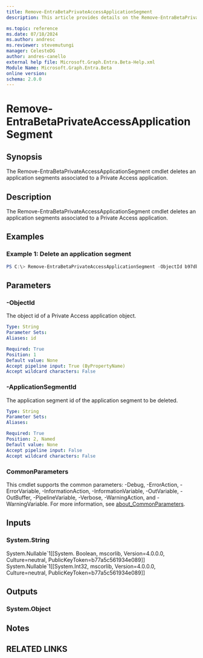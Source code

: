 ```yaml
---
title: Remove-EntraBetaPrivateAccessApplicationSegment
description: This article provides details on the Remove-EntraBetaPrivateAccessApplicationSegment command.

ms.topic: reference
ms.date: 07/18/2024
ms.author: andresc
ms.reviewer: stevemutungi
manager: CelesteDG
author: andres-canello
external help file: Microsoft.Graph.Entra.Beta-Help.xml
Module Name: Microsoft.Graph.Entra.Beta
online version:
schema: 2.0.0
---
```


# Remove-EntraBetaPrivateAccessApplicationSegment

## Synopsis
The Remove-EntraBetaPrivateAccessApplicationSegment cmdlet deletes an application segments associated to a Private Access application.

## Description
The Remove-EntraBetaPrivateAccessApplicationSegment cmdlet deletes an application segments associated to a Private Access application.

## Examples

### Example 1: Delete an application segment
```powershell
PS C:\> Remove-EntraBetaPrivateAccessApplicationSegment -ObjectId b97db9dd-85c7-4365-ac05-bd824728ab83 -ApplicationSegmentId 89a0ff5a-0440-4411-8f1c-d4e0be0635c8
```

## Parameters

### -ObjectId
The object id of a Private Access application object.

```yaml
Type: String
Parameter Sets: 
Aliases: id

Required: True
Position: 1
Default value: None
Accept pipeline input: True (ByPropertyName)
Accept wildcard characters: False
```

### -ApplicationSegmentId
The application segment id of the application segment to be deleted.

```yaml
Type: String
Parameter Sets: 
Aliases: 

Required: True
Position: 2, Named
Default value: None
Accept pipeline input: False
Accept wildcard characters: False
```

### CommonParameters
This cmdlet supports the common parameters: -Debug, -ErrorAction, -ErrorVariable, -InformationAction, -InformationVariable, -OutVariable, -OutBuffer, -PipelineVariable, -Verbose, -WarningAction, and -WarningVariable. For more information, see [about_CommonParameters](https://go.microsoft.com/fwlink/?LinkID=113216).

## Inputs

### System.String
System.Nullable\`1\[\[System. Boolean, mscorlib, Version=4.0.0.0, Culture=neutral, PublicKeyToken=b77a5c561934e089\]\] System.Nullable\`1\[\[System.Int32, mscorlib, Version=4.0.0.0, Culture=neutral, PublicKeyToken=b77a5c561934e089\]\]

## Outputs

### System.Object
## Notes

## RELATED LINKS
